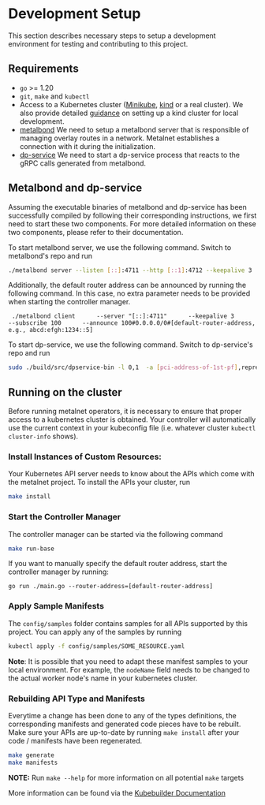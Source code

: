 # Development Setup
This section describes necessary steps to setup a development environment for testing and contributing to this project.


## Requirements
* `go` >= 1.20
* `git`, `make` and `kubectl`
* Access to a Kubernetes cluster ([Minikube](https://minikube.sigs.k8s.io/docs/), [kind](https://kind.sigs.k8s.io/) or a
  real cluster). We also provide detailed [guidance](./kind_install.md) on setting up a kind cluster for local development.
* [metalbond](https://github.com/ironcore-dev/metalbond) We need to setup a metalbond server that is responsible of managing overlay routes in a network. Metalnet establishes a connection with it during the initialization.
* [dp-service](https://github.com/ironcore-dev/net-dpservice) We need to start a dp-service process that reacts to the gRPC calls generated from metalbond.


## Metalbond and dp-service
Assuming the executable binaries of metalbond and dp-service has been successfully compiled by following their corresponding instructions, we first need to start these two components. For more detailed information on these two components, please refer to their documentation.

To start metalbond server, we use the following command. Switch to metalbond's repo and run
```sh
./metalbond server --listen [::]:4711 --http [::1]:4712 --keepalive 3
```

Additionally, the default router address can be announced by running the following command. In this case, no extra parameter needs to be provided when starting the controller manager.

```
 ./metalbond client      --server "[::]:4711"      --keepalive 3      --subscribe 100      --announce 100#0.0.0.0/0#[default-router-address, e.g., abcd:efgh:1234::5]
```

To start dp-service, we use the following command. Switch to dp-service's repo and run
```sh
sudo ./build/src/dpservice-bin -l 0,1  -a [pci-address-of-1st-pf],representor=[vf-in-use, e.g., 0-4]  -a [pci-address-of-2nd-pf] --proc-type=primary --log-level user1:8  -- --pf0=[interface-name-of-1st-pf] --pf1=[interface-name-of-2nd-pf] --vf-pattern=[interface-name-patternof-vfs, e.g., ens1f0npf0vf] --ipv6=[ipv6-addr-of-host] --no-stats --no-offload

```

## Running on the cluster
Before running metalnet operators, it is necessary to ensure that proper access to a kubernetes cluster is obtained. Your controller will automatically use the current context in your kubeconfig file (i.e. whatever cluster `kubectl cluster-info` shows).

### Install Instances of Custom Resources:
Your Kubernetes API server needs to know about the APIs which come with the metalnet project. To install the APIs your cluster, run
```sh
make install
```
### Start the Controller Manager
The controller manager can be started via the following command
```sh
make run-base
```

If you want to manually specify the default router address, start the controller manager by running:
```
go run ./main.go --router-address=[default-router-address]
```

### Apply Sample Manifests
The `config/samples` folder contains samples for all APIs supported by this project. You can apply any of the samples by
running

```sh
kubectl apply -f config/samples/SOME_RESOURCE.yaml
```
**Note**: It is possible that you need to adapt these manifest samples to your local environment. For example, the `nodeName` field needs to be changed to the actual worker node's name in your kubernetes cluster.

### Rebuilding API Type and Manifests

Everytime a change has been done to any of the types definitions, the corresponding manifests and generated code pieces
have to be rebuilt. Make sure your APIs are up-to-date by running `make install` after your code / manifests
have been regenerated.

```sh
make generate
make manifests
```
**NOTE:** Run `make --help` for more information on all potential `make` targets

More information can be found via the [Kubebuilder Documentation](https://book.kubebuilder.io/introduction.html)

